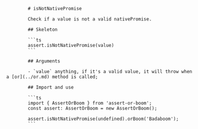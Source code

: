             # isNotNativePromise

            Check if a value is not a valid nativePromise.

            ## Skeleton

            ```ts
            assert.isNotNativePromise(value)
            ```

            ## Arguments

            - `value` anything, if it's a valid value, it will throw when a [or](../or.md) method is called;

            ## Import and use

            ```ts
            import { AssertOrBoom } from 'assert-or-boom';
            const assert: AssertOrBoom = new AssertOrBoom();

            assert.isNotNativePromise(undefined).orBoom('Badaboom');
            ```
